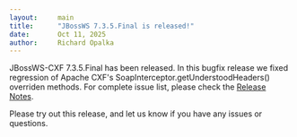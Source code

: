 ```yaml
---
layout:     main
title:      "JBossWS 7.3.5.Final is released!"
date:       Oct 11, 2025
author:     Richard Opalka
---
```

JBossWS-CXF 7.3.5.Final has been released. In this bugfix release we fixed regression of Apache CXF's SoapInterceptor.getUnderstoodHeaders() overriden methods.
For complete issue list, please check the [Release Notes](https://issues.redhat.com/secure/ReleaseNote.jspa?projectId=12310050&version=12468356).

Please try out this release, and let us know if you have any issues or questions.
